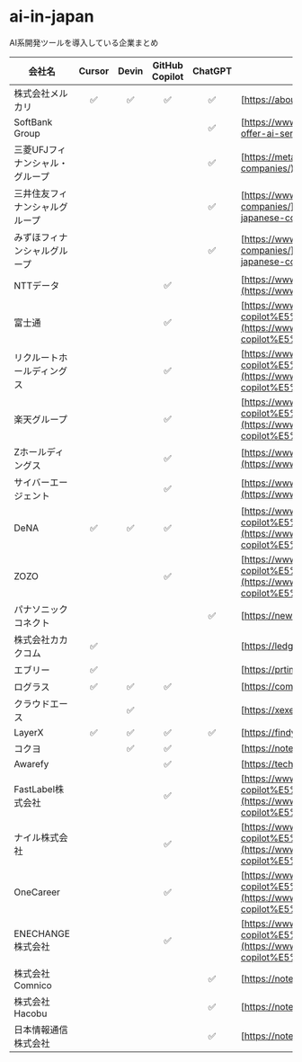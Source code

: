 # ai-in-japan

AI系開発ツールを導入している企業まとめ


| 会社名               | Cursor | Devin | GitHub Copilot | ChatGPT | URL                                                                                                                                                                                                                                                                                                                                                                          |
| ----------------- | :----: | :---: | :------------: | :-----: | ---------------------------------------------------------------------------------------------------------------------------------------------------------------------------------------------------------------------------------------------------------------------------------------------------------------------------------------------------------------------------- |
| 株式会社メルカリ          |    ✅   |   ✅   |        ✅       |    ✅    | [https://about.mercari.com/press/news/articles/20230724\_chatgpt/](https://about.mercari.com/press/news/articles/20230724_chatgpt/)                                                                                                                                                                                                                                          |
| SoftBank Group    |        |       |                |    ✅    | [https://www.wsj.com/tech/softbank-openai-to-offer-ai-services-in-japan-a7c86e9a](https://www.wsj.com/tech/softbank-openai-to-offer-ai-services-in-japan-a7c86e9a)                                                                                                                                                                                                           |
| 三菱UFJフィナンシャル・グループ |        |       |                |    ✅    | [https://metaversesouken.com/ai/generative\_ai/japanese-companies/](https://metaversesouken.com/ai/generative_ai/japanese-companies/)                                                                                                                                                                                                                                        |
| 三井住友フィナンシャルグループ   |        |       |                |    ✅    | [https://www.goatman.co.jp/media/chatgpt%E5%B0%8E%E5%85%A5%E4%BA%8B%E4%BE%8B/chatgpt-usecases-japanese-companies/](https://www.goatman.co.jp/media/chatgpt%E5%B0%8E%E5%85%A5%E4%BA%8B%E4%BE%8B/chatgpt-usecases-japanese-companies/)                                                                                                                                         |
| みずほフィナンシャルグループ    |        |       |                |    ✅    | [https://www.goatman.co.jp/media/chatgpt%E5%B0%8E%E5%85%A5%E4%BA%8B%E4%BE%8B/chatgpt-usecases-japanese-companies/](https://www.goatman.co.jp/media/chatgpt%E5%B0%8E%E5%85%A5%E4%BA%8B%E4%BE%8B/chatgpt-usecases-japanese-companies/)                                                                                                                                         |
| NTTデータ            |        |       |        ✅       |         | [https://www.nikkei.com/article/DGXZQOUB1108S0R10C24A6000000/](https://www.nikkei.com/article/DGXZQOUB1108S0R10C24A6000000/)                                                                                                                                                                                                                                                 |
| 富士通               |        |       |        ✅       |         | [https://www.genspark.ai/spark/%E6%97%A5%E6%9C%AC%E3%81%AE%E4%BC%81%E6%A5%AD%E3%81%A7%E3%81%AEgithub-copilot%E5%B0%8E%E5%85%A5%E7%8A%B6%E6%B3%81/7172068a-9f29-4c0e-ade7-d35474b93724](https://www.genspark.ai/spark/%E6%97%A5%E6%9C%AC%E3%81%AE%E4%BC%81%E6%A5%AD%E3%81%A7%E3%81%AEgithub-copilot%E5%B0%8E%E5%85%A5%E7%8A%B6%E6%B3%81/7172068a-9f29-4c0e-ade7-d35474b93724) |
| リクルートホールディングス     |        |       |        ✅       |         | [https://www.genspark.ai/spark/%E6%97%A5%E6%9C%AC%E3%81%AE%E4%BC%81%E6%A5%AD%E3%81%A7%E3%81%AEgithub-copilot%E5%B0%8E%E5%85%A5%E7%8A%B6%E6%B3%81/7172068a-9f29-4c0e-ade7-d35474b93724](https://www.genspark.ai/spark/%E6%97%A5%E6%9C%AC%E3%81%AE%E4%BC%81%E6%A5%AD%E3%81%A7%E3%81%AEgithub-copilot%E5%B0%8E%E5%85%A5%E7%8A%B6%E6%B3%81/7172068a-9f29-4c0e-ade7-d35474b93724) |
| 楽天グループ            |        |       |        ✅       |         | [https://www.genspark.ai/spark/%E6%97%A5%E6%9C%AC%E3%81%AE%E4%BC%81%E6%A5%AD%E3%81%A7%E3%81%AEgithub-copilot%E5%B0%8E%E5%85%A5%E7%8A%B6%E6%B3%81/7172068a-9f29-4c0e-ade7-d35474b93724](https://www.genspark.ai/spark/%E6%97%A5%E6%9C%AC%E3%81%AE%E4%BC%81%E6%A5%AD%E3%81%A7%E3%81%AEgithub-copilot%E5%B0%8E%E5%85%A5%E7%8A%B6%E6%B3%81/7172068a-9f29-4c0e-ade7-d35474b93724) |
| Zホールディングス         |        |       |        ✅       |         | [https://www.nikkei.com/article/DGXZQOUB1108S0R10C24A6000000/](https://www.nikkei.com/article/DGXZQOUB1108S0R10C24A6000000/)                                                                                                                                                                                                                                                 |
| サイバーエージェント        |        |       |        ✅       |         | [https://www.nikkei.com/article/DGXZQOUB1108S0R10C24A6000000/](https://www.nikkei.com/article/DGXZQOUB1108S0R10C24A6000000/)                                                                                                                                                                                                                                                 |
| DeNA              |   ✅     |   ✅    |        ✅       |         | [https://www.genspark.ai/spark/%E6%97%A5%E6%9C%AC%E3%81%AE%E4%BC%81%E6%A5%AD%E3%81%A7%E3%81%AEgithub-copilot%E5%B0%8E%E5%85%A5%E7%8A%B6%E6%B3%81/7172068a-9f29-4c0e-ade7-d35474b93724](https://www.genspark.ai/spark/%E6%97%A5%E6%9C%AC%E3%81%AE%E4%BC%81%E6%A5%AD%E3%81%A7%E3%81%AEgithub-copilot%E5%B0%8E%E5%85%A5%E7%8A%B6%E6%B3%81/7172068a-9f29-4c0e-ade7-d35474b93724) |
| ZOZO              |        |       |        ✅       |         | [https://www.genspark.ai/spark/%E6%97%A5%E6%9C%AC%E3%81%AE%E4%BC%81%E6%A5%AD%E3%81%A7%E3%81%AEgithub-copilot%E5%B0%8E%E5%85%A5%E7%8A%B6%E6%B3%81/7172068a-9f29-4c0e-ade7-d35474b93724](https://www.genspark.ai/spark/%E6%97%A5%E6%9C%AC%E3%81%AE%E4%BC%81%E6%A5%AD%E3%81%A7%E3%81%AEgithub-copilot%E5%B0%8E%E5%85%A5%E7%8A%B6%E6%B3%81/7172068a-9f29-4c0e-ade7-d35474b93724) |
| パナソニック コネクト       |        |       |                |    ✅    | [https://news.panasonic.com/jp/press/jn240625-1](https://news.panasonic.com/jp/press/jn240625-1)                                                                                                                                                                                                                                                                             |
| 株式会社カカクコム         |    ✅   |       |                |         | [https://ledge.ai/articles/kakaku\_cursor\_ai\_engineering](https://ledge.ai/articles/kakaku_cursor_ai_engineering)                                                                                                                                                                                                                                                          |
| エブリー              |    ✅   |       |                |         | [https://prtimes.jp/main/html/rd/p/000000403.000018729.html](https://prtimes.jp/main/html/rd/p/000000403.000018729.html)                                                                                                                                                                                                                                                     |
| ログラス              |    ✅   |   ✅    |        ✅        |         | [https://comemo.nikkei.com/n/n26dc284dcd5a](https://comemo.nikkei.com/n/n26dc284dcd5a)                                                                                                                                                                                                                                                                                       |
| クラウドエース           |        |   ✅   |                |         | [https://xexeq.jp/blogs/media/topics45747](https://xexeq.jp/blogs/media/topics45747)                                                                                                                                                                                                                                                                                         |
| LayerX            |    ✅    |   ✅   |        ✅        |    ✅     | [https://findy-tools.media/articles/5191](https://findy-tools.media/articles/5191)                                                                                                                                                                                                                                                                                           |
| コクヨ               |        |   ✅   |        ✅       |         | [https://note.com/kokuyo\_engineer/n/n572ae5db0bc7](https://note.com/kokuyo_engineer/n/n572ae5db0bc7)                                                                                                                                                                                                                                                                        |
| Awarefy           |        |       |        ✅       |         | [https://tech.nikkei.com/atcl/nxt/column/18/00001/](https://tech.nikkei.com/atcl/nxt/column/18/00001/)                                                                                                                                                                                                                                                                       |
| FastLabel株式会社     |        |       |        ✅       |         | [https://www.genspark.ai/spark/%E6%97%A5%E6%9C%AC%E3%81%AE%E4%BC%81%E6%A5%AD%E3%81%A7%E3%81%AEgithub-copilot%E5%B0%8E%E5%85%A5%E7%8A%B6%E6%B3%81/7172068a-9f29-4c0e-ade7-d35474b93724](https://www.genspark.ai/spark/%E6%97%A5%E6%9C%AC%E3%81%AE%E4%BC%81%E6%A5%AD%E3%81%A7%E3%81%AEgithub-copilot%E5%B0%8E%E5%85%A5%E7%8A%B6%E6%B3%81/7172068a-9f29-4c0e-ade7-d35474b93724) |
| ナイル株式会社           |        |       |        ✅       |         | [https://www.genspark.ai/spark/%E6%97%A5%E6%9C%AC%E3%81%AE%E4%BC%81%E6%A5%AD%E3%81%A7%E3%81%AEgithub-copilot%E5%B0%8E%E5%85%A5%E7%8A%B6%E6%B3%81/7172068a-9f29-4c0e-ade7-d35474b93724](https://www.genspark.ai/spark/%E6%97%A5%E6%9C%AC%E3%81%AE%E4%BC%81%E6%A5%AD%E3%81%A7%E3%81%AEgithub-copilot%E5%B0%8E%E5%85%A5%E7%8A%B6%E6%B3%81/7172068a-9f29-4c0e-ade7-d35474b93724) |
| OneCareer         |        |       |        ✅       |         | [https://www.genspark.ai/spark/%E6%97%A5%E6%9C%AC%E3%81%AE%E4%BC%81%E6%A5%AD%E3%81%A7%E3%81%AEgithub-copilot%E5%B0%8E%E5%85%A5%E7%8A%B6%E6%B3%81/7172068a-9f29-4c0e-ade7-d35474b93724](https://www.genspark.ai/spark/%E6%97%A5%E6%9C%AC%E3%81%AE%E4%BC%81%E6%A5%AD%E3%81%A7%E3%81%AEgithub-copilot%E5%B0%8E%E5%85%A5%E7%8A%B6%E6%B3%81/7172068a-9f29-4c0e-ade7-d35474b93724) |
| ENECHANGE株式会社     |        |       |        ✅       |         | [https://www.genspark.ai/spark/%E6%97%A5%E6%9C%AC%E3%81%AE%E4%BC%81%E6%A5%AD%E3%81%A7%E3%81%AEgithub-copilot%E5%B0%8E%E5%85%A5%E7%8A%B6%E6%B3%81/7172068a-9f29-4c0e-ade7-d35474b93724](https://www.genspark.ai/spark/%E6%97%A5%E6%9C%AC%E3%81%AE%E4%BC%81%E6%A5%AD%E3%81%A7%E3%81%AEgithub-copilot%E5%B0%8E%E5%85%A5%E7%8A%B6%E6%B3%81/7172068a-9f29-4c0e-ade7-d35474b93724) |
| 株式会社Comnico       |        |       |                |    ✅    | [https://note.com/weel\_media/n/n9cb45a56199e](https://note.com/weel_media/n/n9cb45a56199e)                                                                                                                                                                                                                                                                                  |
| 株式会社Hacobu        |        |       |                |    ✅    | [https://note.com/weel\_media/n/n9cb45a56199e](https://note.com/weel_media/n/n9cb45a56199e)                                                                                                                                                                                                                                                                                  |
| 日本情報通信株式会社        |        |       |                |    ✅    | [https://note.com/weel\_media/n/n9cb45a56199e](https://note.com/weel_media/n/n9cb45a56199e)                                                                                                                                                                                                                                                                                  |

                                                        
